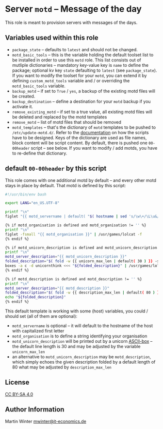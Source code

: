 # Server `motd` – Message of the day

This role is meant to provision servers with messages of the days.

## Variables used within this role

* `package_state` – defaults to `latest` and should not be changed.
* `motd_basic_tools` – this is the variable holding the default toolset list to be installed in order to use this `motd` role. This list consists out of mutliple dictionaries – mandatory key-value key is `name` to define the package; optional kv key `state` defaulting to `latest` (see `package_state`). If you want to modify the toolset for your `motd`, you can extend it by defining `custom_motd_tools` variable and / or overriding the `motd_basic_tools` variable.
* `backup_motd` – if set to `True` / `yes`, a backup of the existing motd files will be created.
* `backup_destination` – define a destination for your `motd` backup if you activate it.
* `remove_existing_motd` – if set to a true value, all existing motd files will be deleted and replaced by the motd templates
* `remove_motd` – list of motd files that should be removed
* `motd_templates` – that's the dictionary of `motd` templates to be pushed to `/etc/update-motd.d/`. Refer to the [documentation](http://manpages.ubuntu.com/manpages/focal/man5/update-motd.5.html) on how the scripts have to be designed. Keys of the dictionary are used as file names, block content will be script content. By default, there is pushed one `00-00header` script – see below. If you want to modify / add motds, you have to re-define that dictionary.

## default `00-00header` by this script

This role comes with one additional motd by default – and every other motd stays in place by default. That motd is defined by this script:

```sh
#!/usr/bin/env bash

export LANG="en_US.UTF-8"

printf "\n"
figlet "{{ motd_servername | default( "$( hostname | sed 's/\w\+/\L\u&/g' )" ) }}" | /usr/games/lolcat -f

{% if motd_organisation is defined and motd_organisation != '' %}
printf "\n"
figlet -fsmall "{{ motd_organisation }}" | /usr/games/lolcat -f
{% endif %}

{% if motd_unicorn_description is defined and motd_unicorn_description != '' %}
printf "\n"
motd_server_description="{{ motd_unicorn_description }}"
folded_description="$( fold -w {{ unicorn_max_len | default( 30 ) }} -s <<< "${motd_server_description}" )"
boxes -a c -d unicornthink <<< "${folded_description}" | /usr/games/lolcat -f
{% endif %}

{% if motd_description is defined and motd_description != '' %}
printf "\n"
motd_server_description="{{ motd_description }}"
folded_description="$( fold -w {{ description_max_len | default( 80 ) }} -s <<< "${motd_server_description}" )"
echo "${folded_description}"
{% endif %}

```

This default template is working with some (host) variables, you could / should set (all of them are optional):

* `motd_servername` is optional – it will default to the hostname of the host with capitalized first letter
* `motd_organisation` is to define a string identifying your organisation
* `motd_unicorn_description` will be printed out by a unicorn [ASCII-box](https://boxes.thomasjensen.com) – the default line length is 30 and may be adjusted by the variable `unicorn_max_len`
* an alternative to `motd_unicorn_description` may be `motd_description`, which simply echoes the given description folded by a default length of 80 what may be adjusted by `description_max_len`


## License

[CC BY-SA 4.0](https://creativecommons.org/licenses/by-sa/4.0/deed.en)


## Author Information

Martin Winter <mwinter@it-economics.de>
